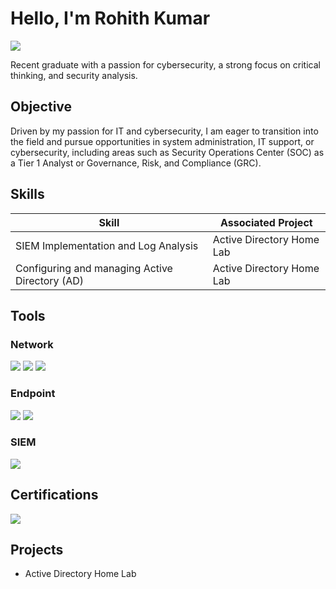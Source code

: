 # Hello, I'm Rohith Kumar
<a href="https://www.linkedin.com/in/rohithkumar-n/"><img src="https://img.shields.io/badge/-LinkedIn-0072b1?&style=for-the-badge&logo=linkedin&logoColor=white" /></a>

Recent graduate with a passion for cybersecurity, a strong focus on critical thinking, and security analysis.

## Objective

Driven by my passion for IT and cybersecurity, I am eager to transition into the field and pursue opportunities in system administration, IT support, or cybersecurity, including areas such as Security Operations Center (SOC) as a Tier 1 Analyst or Governance, Risk, and Compliance (GRC).

## Skills

| Skill                                         | Associated Project         |
|-----------------------------------------------|----------------------------|
| SIEM Implementation and Log Analysis          | Active Directory Home Lab|
| Configuring and managing Active Directory (AD) | Active Directory Home Lab|

## Tools

### Network
<div>
    <img src="https://img.shields.io/badge/-Wireshark-1679A7?&style=for-the-badge&logo=Wireshark&logoColor=white" />
    <img src="https://img.shields.io/badge/-Snort-CC0000?&style=for-the-badge&logoColor=white" />
    <img src="https://img.shields.io/badge/-tcpdump-4B8BBE?&style=for-the-badge&logoColor=white" />  
</div>

### Endpoint
<div>
    <img src="https://img.shields.io/badge/-Microsoft_Defender_for_Endpoint-00A4EF?&style=for-the-badge&logo=Microsoft&logoColor=white" />
    <img src="https://img.shields.io/badge/-LimaCharlie-000000?&style=for-the-badge&logo=LimaCharlie&logoColor=white" />
</div>

### SIEM
<div>
    <img src="https://img.shields.io/badge/-Splunk-000000?&style=for-the-badge&logo=Splunk&logoColor=white" />
</div>

## Certifications

<img src="https://img.shields.io/badge/-CEH-EE0000?&style=for-the-badge&logo=EC-Council&logoColor=white" />

## Projects
- Active Directory Home Lab
